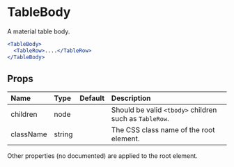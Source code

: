 TableBody
=========

A material table body.

```jsx
<TableBody>
  <TableRow>....</TableRow>
</TableBody>
```

Props
-----


| Name | Type | Default | Description |
|:-----|:-----|:-----|:-----|
| children | node |  |  Should be valid `<tbody>` children such as `TableRow`. |
| className | string |  |  The CSS class name of the root element. |

Other properties (no documented) are applied to the root element.
